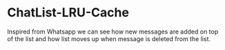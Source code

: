 # ChatList-LRU-Cache

Inspired from Whatsapp we can see how new messages are added on top of the list and how list moves up when message is deleted from the list.
